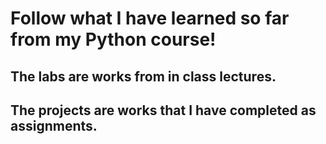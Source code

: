 # Follow what I have learned so far from my Python course!
## The labs are works from in class lectures.
## The projects are works that I have completed as assignments.
